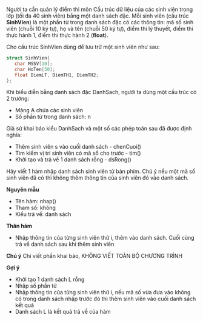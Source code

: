 Người ta cần quản lý điểm thi môn Cấu trúc dữ liệu của các sinh viên trong lớp (tối đa 40 sinh viên) bằng một danh sách đặc. Mỗi sinh viên (cấu trúc **SinhVien**) là một phần tử trong danh sách đặc có các thông tin: mã số sinh viên (chuỗi 10 ký tự), họ và tên (chuỗi 50 ký tự), điểm thi lý thuyết, điểm thi thực hành 1, điểm thi thực hành 2 (**float**).

Cho cấu trúc SinhVien dùng để lưu trữ một sinh viên như sau:
```cpp
struct SinhVien{
   char MSSV[10];
   char HoTen[50];
   float DiemLT, DiemTH1, DiemTH2;
};
```

Khi biểu diễn bằng danh sách đặc DanhSach, người ta dùng một cấu trúc có 2 trường:
   - Mảng A chứa các sinh viên
   - Số phần tử trong danh sách: n

Giả sử khai báo kiểu DanhSach và một số các phép toán sau đã được định nghĩa:
  - Thêm sinh viên s vào cuối danh sách - chenCuoi()
  - Tìm kiếm vị trí sinh viên có mã số cho trước - tim()
  - Khởi tạo và trả về 1 danh sách rỗng - dsRong()

Hãy viết 1 hàm nhập danh sách sinh viên từ bàn phím. Chú ý nếu một mã số sinh viên đã có thì không thêm thông tin của sinh viên đó vào danh sách.

**Nguyên mẫu**
- Tên hàm: nhap()
- Tham số: không
- Kiểu trả về: danh sách

**Thân hàm**
- Nhập thông tin của từng sinh viên thứ i, thêm vào danh sách. Cuối cùng trả về danh sách sau khi thêm sinh viên

**Chú ý**
Chỉ viết phần khai báo, KHÔNG VIẾT TOÀN BỘ CHƯƠNG TRÌNH

**Gợi ý**
- Khởi tạo 1 danh sách L rỗng
- Nhập số phần tử
- Nhập thông tin của từng sinh viên thứ i, nếu mã số vừa đưa vào không có trong danh sách nhập trước đó thì thêm sinh viên vào cuối danh sách kết quả
- Danh sách L là kết quả trả về của hàm